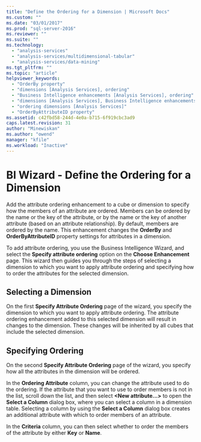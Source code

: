 ```yaml
---
title: "Define the Ordering for a Dimension | Microsoft Docs"
ms.custom: ""
ms.date: "03/01/2017"
ms.prod: "sql-server-2016"
ms.reviewer: ""
ms.suite: ""
ms.technology: 
  - "analysis-services"
  - "analysis-services/multidimensional-tabular"
  - "analysis-services/data-mining"
ms.tgt_pltfrm: ""
ms.topic: "article"
helpviewer_keywords: 
  - "OrderBy property"
  - "dimensions [Analysis Services], ordering"
  - "Business Intelligence enhancements [Analysis Services], ordering"
  - "dimensions [Analysis Services], Business Intelligence enhancements"
  - "ordering dimensions [Analysis Services]"
  - "OrderByAttributeID property"
ms.assetid: c42fbd58-244d-4e0a-b715-6f919cbc3ad9
caps.latest.revision: 31
author: "Minewiskan"
ms.author: "owend"
manager: "kfile"
ms.workload: "Inactive"
---
```

# BI Wizard - Define the Ordering for a Dimension
  Add the attribute ordering enhancement to a cube or dimension to specify how the members of an attribute are ordered. Members can be ordered by the name or the key of the attribute, or by the name or the key of another attribute (based on an attribute relationship). By default, members are ordered by the name. This enhancement changes the **OrderBy** and **OrderByAttributeID** property settings for attributes in a dimension.  
  
 To add attribute ordering, you use the Business Intelligence Wizard, and select the **Specify attribute ordering** option on the **Choose Enhancement** page. This wizard then guides you through the steps of selecting a dimension to which you want to apply attribute ordering and specifying how to order the attributes for the selected dimension.  
  
## Selecting a Dimension  
 On the first **Specify Attribute Ordering** page of the wizard, you specify the dimension to which you want to apply attribute ordering. The attribute ordering enhancement added to this selected dimension will result in changes to the dimension. These changes will be inherited by all cubes that include the selected dimension.  
  
## Specifying Ordering  
 On the second **Specify Attribute Ordering** page of the wizard, you specify how all the attributes in the dimension will be ordered.  
  
 In the **Ordering Attribute** column, you can change the attribute used to do the ordering. If the attribute that you want to use to order members is not in the list, scroll down the list, and then select **\<New attribute...>** to open the **Select a Column** dialog box, where you can select a column in a dimension table. Selecting a column by using the **Select a Column** dialog box creates an additional attribute with which to order members of an attribute.  
  
 In the **Criteria** column, you can then select whether to order the members of the attribute by either **Key** or **Name**.  
  
  
